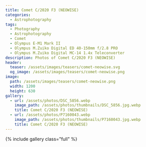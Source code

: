 ```yaml
---
title: Comet C/2020 F3 (NEOWISE)
categories:
  - Astrophotography
tags:
  - Photography
  - Astrophotography
  - Comet
  - Olympus E-M1 Mark II
  - Olympus M.Zuiko Digital ED 40-150mm f/2.8 PRO
  - Olympus M.Zuiko Digital MC-14 1.4x Teleconverter
description: Photos of Comet C/2020 F3 (NEOWISE)
header:
  teaser: /assets/images/teasers/comet-neowise.svg
  og_image: /assets/images/teasers/comet-neowise.png
image:
  path: /assets/images/teasers/comet-neowise.png
  width: 1200
  height: 630
gallery:
  - url: /assets/photos/DSC_5856.webp
    image_path: /assets/photos/thumbnails/DSC_5856.jpg.webp
    title: Comet C/2020 F3 (NEOWISE)
  - url: /assets/photos/P7160043.webp
    image_path: /assets/photos/thumbnails/P7160043.jpg.webp
    title: Comet C/2020 F3 (NEOWISE)
---
```


{% include gallery class="full" %}
